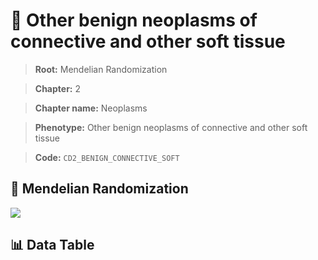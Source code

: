 # 🧪 Other benign neoplasms of connective and other soft tissue

> **Root:** Mendelian Randomization

> **Chapter:** 2  

> **Chapter name:** Neoplasms

> **Phenotype:** Other benign neoplasms of connective and other soft tissue  

> **Code:** `CD2_BENIGN_CONNECTIVE_SOFT`

## 🧬 Mendelian Randomization  

<img src="/MR/Figures/Forward/CD2_BENIGN_CONNECTIVE_SOFT.png"/>

## 📊 Data Table

<CsvTableMRF src="/public/MR/Data/Forward/CD2_BENIGN_CONNECTIVE_SOFT.csv"/>
